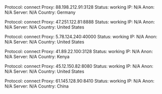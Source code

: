 Protocol: connect
Proxy: 88.198.212.91:3128
Status: working
IP: N/A
Anon: N/A
Server: N/A
Country: Germany

Protocol: connect
Proxy: 47.251.122.81:8888
Status: working
IP: N/A
Anon: N/A
Server: N/A
Country: United States

Protocol: connect
Proxy: 5.78.124.240:40000
Status: working
IP: N/A
Anon: N/A
Server: N/A
Country: United States

Protocol: connect
Proxy: 41.89.22.100:3128
Status: working
IP: N/A
Anon: N/A
Server: N/A
Country: Kenya

Protocol: connect
Proxy: 45.12.150.82:8080
Status: working
IP: N/A
Anon: N/A
Server: N/A
Country: United States

Protocol: connect
Proxy: 61.145.128.90:8410
Status: working
IP: N/A
Anon: N/A
Server: N/A
Country: China

